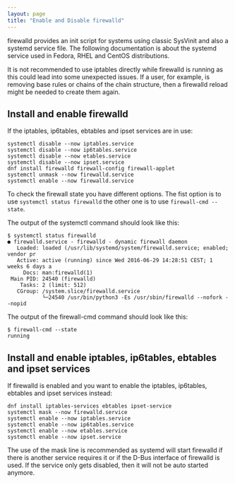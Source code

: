 ```yaml
---
layout: page
title: "Enable and Disable firewalld"
---
```


firewalld provides an init script for systems using classic SysVinit and also a systemd service file. The following documentation is about the systemd service used in Fedora, RHEL and CentOS distributions.

It is not recommended to use iptables directly while firewalld is running as this could lead into some unexpected issues. If a user, for example, is removing base rules or chains of the chain structure, then a firewalld reload might be needed to create them again.

## Install and enable firewalld

If the iptables, ip6tables, ebtables and ipset services are in use:

    systemctl disable --now iptables.service
    systemctl disable --now ip6tables.service
    systemctl disable --now etables.service
    systemctl disable --now ipset.service
    dnf install firewalld firewall-config firewall-applet
    systemctl unmask --now firewalld.service
    systemctl enable --now firewalld.service

To check the firewall state you have different options. The fist option is to use `systemctl status firewalld` the other one is to use `firewall-cmd --state`.

The output of the systemctl command should look like this:

    $ systemctl status firewalld
    ● firewalld.service - firewalld - dynamic firewall daemon
       Loaded: loaded (/usr/lib/systemd/system/firewalld.service; enabled; vendor pr
       Active: active (running) since Wed 2016-06-29 14:28:51 CEST; 1 weeks 6 days a
         Docs: man:firewalld(1)
     Main PID: 24540 (firewalld)
        Tasks: 2 (limit: 512)
       CGroup: /system.slice/firewalld.service
               └─24540 /usr/bin/python3 -Es /usr/sbin/firewalld --nofork --nopid

The output of the firewall-cmd command should look like this:

    $ firewall-cmd --state
    running

## Install and enable iptables, ip6tables, ebtables and ipset services

If firewalld is enabled and you want to enable the iptables, ip6tables, ebtables and ipset services instead:

    dnf install iptables-services ebtables ipset-service
    systemctl mask --now firewalld.service
    systemctl enable --now iptables.service
    systemctl enable --now ip6tables.service
    systemctl enable --now etables.service
    systemctl enable --now ipset.service

The use of the mask line is recommended as systemd will start firewalld if there is another service requires it or if the D-Bus interface of firewalld is used. If the service only gets disabled, then it will not be auto started anymore.
